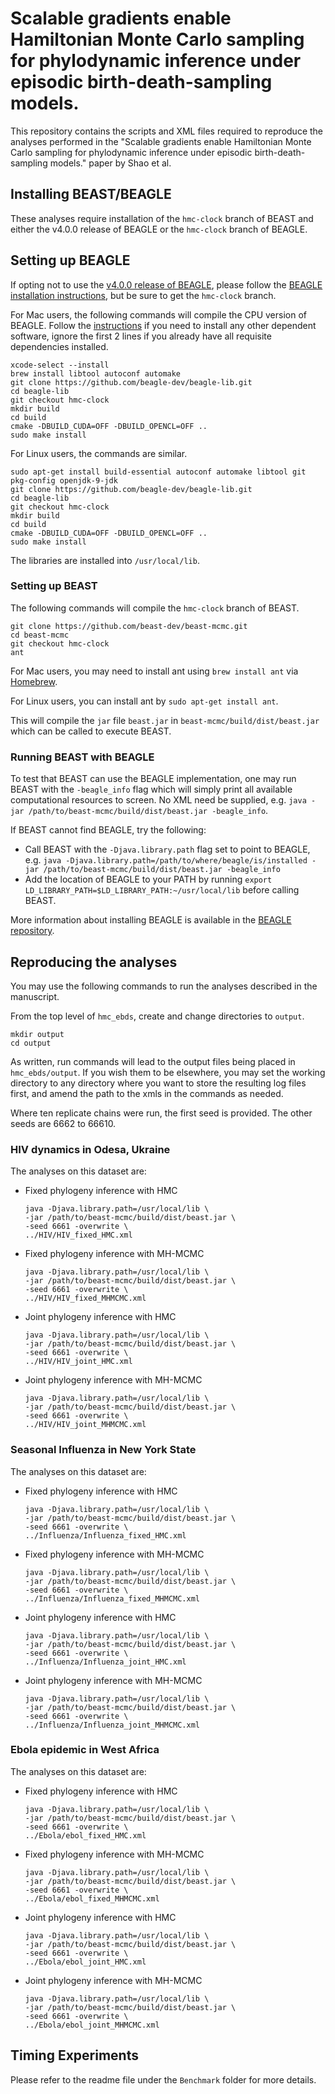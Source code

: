 # Scalable gradients enable Hamiltonian Monte Carlo sampling for phylodynamic inference under episodic birth-death-sampling models.
This repository contains the scripts and XML files required to reproduce the analyses performed in the "Scalable gradients enable Hamiltonian Monte Carlo sampling for phylodynamic inference under episodic birth-death-sampling models." paper by Shao et al.

## Installing BEAST/BEAGLE
These analyses require installation of the `hmc-clock` branch of BEAST and either the v4.0.0 release of BEAGLE or the `hmc-clock` branch of BEAGLE.

## Setting up BEAGLE
If opting not to use the [v4.0.0 release of BEAGLE](https://github.com/beagle-dev/beagle-lib/releases/tag/v4.0.0), please follow the [BEAGLE installation instructions](https://github.com/beagle-dev/beagle-lib), but be sure to get the `hmc-clock` branch.

For Mac users, the following commands will compile the CPU version of BEAGLE.
Follow the [instructions](https://github.com/beagle-dev/beagle-lib) if you need to install any other dependent software, ignore the first 2 lines if you already have all requisite dependencies installed.

```
xcode-select --install
brew install libtool autoconf automake
git clone https://github.com/beagle-dev/beagle-lib.git
cd beagle-lib
git checkout hmc-clock
mkdir build
cd build
cmake -DBUILD_CUDA=OFF -DBUILD_OPENCL=OFF ..
sudo make install
```


For Linux users, the commands are similar.

```
sudo apt-get install build-essential autoconf automake libtool git pkg-config openjdk-9-jdk
git clone https://github.com/beagle-dev/beagle-lib.git
cd beagle-lib
git checkout hmc-clock
mkdir build
cd build
cmake -DBUILD_CUDA=OFF -DBUILD_OPENCL=OFF ..
sudo make install
```

The libraries are installed into `/usr/local/lib`.

### Setting up BEAST

The following commands will compile the `hmc-clock` branch of BEAST.

```
git clone https://github.com/beast-dev/beast-mcmc.git
cd beast-mcmc
git checkout hmc-clock
ant
```

For Mac users, you may need to install ant using `brew install ant` via [Homebrew](https://brew.sh/).

For Linux users, you can install ant by `sudo apt-get install ant`.

This will compile the `jar` file `beast.jar` in `beast-mcmc/build/dist/beast.jar` which can be called to execute BEAST.

### Running BEAST with BEAGLE
To test that BEAST can use the BEAGLE implementation, one may run BEAST with the `-beagle_info` flag which will simply print all available computational resources to screen.
No XML need be supplied, e.g. `java -jar /path/to/beast-mcmc/build/dist/beast.jar -beagle_info`.

If BEAST cannot find BEAGLE, try the following:
- Call BEAST with the `-Djava.library.path` flag set to point to BEAGLE, e.g. `java -Djava.library.path=/path/to/where/beagle/is/installed -jar /path/to/beast-mcmc/build/dist/beast.jar -beagle_info`
- Add the location of BEAGLE to your PATH by running `export LD_LIBRARY_PATH=$LD_LIBRARY_PATH:~/usr/local/lib` before calling BEAST.

More information about installing BEAGLE is available in the [BEAGLE repository](https://github.com/beagle-dev/beagle-lib).

## Reproducing the analyses

You may use the following commands to run the analyses described in the manuscript.


From the top level of `hmc_ebds`, create and change directories to `output`.
```
mkdir output
cd output
```

As written, run commands will lead to the output files being placed in `hmc_ebds/output`.
If you wish them to be elsewhere, you may set the working directory to any directory where you want to store the resulting log files first, and amend the path to the xmls in the commands as needed.

Where ten replicate chains were run, the first seed is provided. The other seeds are 6662 to 66610.

### HIV dynamics in Odesa, Ukraine

The analyses on this dataset are:
- Fixed phylogeny inference with HMC
  ```
  java -Djava.library.path=/usr/local/lib \
  -jar /path/to/beast-mcmc/build/dist/beast.jar \
  -seed 6661 -overwrite \
  ../HIV/HIV_fixed_HMC.xml
  ```
- Fixed phylogeny inference with MH-MCMC
  ```
  java -Djava.library.path=/usr/local/lib \
  -jar /path/to/beast-mcmc/build/dist/beast.jar \
  -seed 6661 -overwrite \
  ../HIV/HIV_fixed_MHMCMC.xml
  ```
- Joint phylogeny inference with HMC
  ```
  java -Djava.library.path=/usr/local/lib \
  -jar /path/to/beast-mcmc/build/dist/beast.jar \
  -seed 6661 -overwrite \
  ../HIV/HIV_joint_HMC.xml
  ```
- Joint phylogeny inference with MH-MCMC
  ```
  java -Djava.library.path=/usr/local/lib \
  -jar /path/to/beast-mcmc/build/dist/beast.jar \
  -seed 6661 -overwrite \
  ../HIV/HIV_joint_MHMCMC.xml
  ```


### Seasonal Influenza in New York State

The analyses on this dataset are:
- Fixed phylogeny inference with HMC
  ```
  java -Djava.library.path=/usr/local/lib \
  -jar /path/to/beast-mcmc/build/dist/beast.jar \
  -seed 6661 -overwrite \
  ../Influenza/Influenza_fixed_HMC.xml
  ```
- Fixed phylogeny inference with MH-MCMC
  ```
  java -Djava.library.path=/usr/local/lib \
  -jar /path/to/beast-mcmc/build/dist/beast.jar \
  -seed 6661 -overwrite \
  ../Influenza/Influenza_fixed_MHMCMC.xml
  ```
- Joint phylogeny inference with HMC
  ```
  java -Djava.library.path=/usr/local/lib \
  -jar /path/to/beast-mcmc/build/dist/beast.jar \
  -seed 6661 -overwrite \
  ../Influenza/Influenza_joint_HMC.xml
  ```
- Joint phylogeny inference with MH-MCMC
  ```
  java -Djava.library.path=/usr/local/lib \
  -jar /path/to/beast-mcmc/build/dist/beast.jar \
  -seed 6661 -overwrite \
  ../Influenza/Influenza_joint_MHMCMC.xml
  ```



### Ebola epidemic in West Africa

The analyses on this dataset are:
- Fixed phylogeny inference with HMC
  ```
  java -Djava.library.path=/usr/local/lib \
  -jar /path/to/beast-mcmc/build/dist/beast.jar \
  -seed 6661 -overwrite \
  ../Ebola/ebol_fixed_HMC.xml
  ```
- Fixed phylogeny inference with MH-MCMC
  ```
  java -Djava.library.path=/usr/local/lib \
  -jar /path/to/beast-mcmc/build/dist/beast.jar \
  -seed 6661 -overwrite \
  ../Ebola/ebol_fixed_MHMCMC.xml
  ```
- Joint phylogeny inference with HMC
  ```
  java -Djava.library.path=/usr/local/lib \
  -jar /path/to/beast-mcmc/build/dist/beast.jar \
  -seed 6661 -overwrite \
  ../Ebola/ebol_joint_HMC.xml
  ```

- Joint phylogeny inference with MH-MCMC
  ```
  java -Djava.library.path=/usr/local/lib \
  -jar /path/to/beast-mcmc/build/dist/beast.jar \
  -seed 6661 -overwrite \
  ../Ebola/ebol_joint_MHMCMC.xml
  ```
## Timing Experiments
Please refer to the readme file under the `Benchmark` folder for more details.